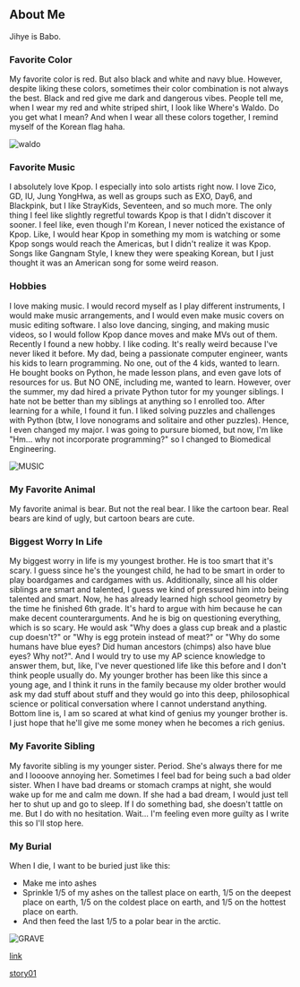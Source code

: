 ## About Me

Jihye is Babo.

### Favorite Color

My favorite color is red. But also black and white and navy blue. However, despite liking these colors, sometimes their color combination is not always the best. Black and red give me dark and dangerous vibes. People tell me, when I wear my red and white striped shirt, I look like Where's Waldo. Do you get what I mean? And when I wear all these colors together, I remind myself of the Korean flag haha. 

![waldo](https://assets.b9.com.br/wp-content/uploads/2018/03/Wally-Google.png)

### Favorite Music

I absolutely love Kpop. I especially into solo artists right now. I love Zico, GD, IU, Jung YongHwa, as well as groups such as EXO, Day6, and Blackpink, but I like StrayKids, Seventeen, and so much more. The only thing I feel like slightly regretful towards Kpop is that I didn't discover it sooner. I feel like, even though I'm Korean, I never noticed the existance of Kpop. Like, I would hear Kpop in something my mom is watching or some Kpop songs would reach the Americas, but I didn't realize it was Kpop. Songs like Gangnam Style, I knew they were speaking Korean, but I just thought it was an American song for some weird reason. 

### Hobbies

I love making music. I would record myself as I play different instruments, I would make music arrangements, and I would even make music covers on music editing software. I also love dancing, singing, and making music videos, so I would follow Kpop dance moves and make MVs out of them. Recently I found a new hobby. I like coding. It's really weird because I've never liked it before. My dad, being a passionate computer engineer, wants his kids to learn programming. No one, out of the 4 kids, wanted to learn. He bought books on Python, he made lesson plans, and even gave lots of resources for us. But NO ONE, including me, wanted to learn. However, over the summer, my dad hired a private Python tutor for my younger siblings. I hate not be better than my siblings at anything so I enrolled too. After learning for a while, I found it fun. I liked solving puzzles and challenges with Python (btw, I love nonograms and solitaire and other puzzles). Hence, I even changed my major. I was going to pursure biomed, but now, I'm like "Hm... why not incorporate programming?" so I changed to Biomedical Engineering. 

![MUSIC](https://www.mural-wallpaper.com/wp-content/uploads/2019/06/A-M25.jpeg)

### My Favorite Animal

My favorite animal is bear. But not the real bear. I like the cartoon bear. Real bears are kind of ugly, but cartoon bears are cute. 

### Biggest Worry In Life

My biggest worry in life is my youngest brother. He is too smart that it's scary. I guess since he's the youngest child, he had to be smart in order to play boardgames and cardgames with us. Additionally, since all his older siblings are smart and talented, I guess we kind of pressured him into being talented and smart. Now, he has already learned high school geometry by the time he finished 6th grade. It's hard to argue with him because he can make decent counterarguments. And he is big on questioning everything, which is so scary. He would ask "Why does a glass cup break and a plastic cup doesn't?" or "Why is egg protein instead of meat?" or "Why do some humans have blue eyes? Did human ancestors (chimps) also have blue eyes? Why not?". And I would try to use my AP science knowledge to answer them, but, like, I've never questioned life like this before and I don't think people usually do. My younger brother has been like this since a young age, and I think it runs in the family because my older brother would ask my dad stuff about stuff and they would go into this deep, philosophical science or political conversation where I cannot understand anything. Bottom line is, I am so scared at what kind of genius my younger brother is. I just hope that he'll give me some money when he becomes a rich genius. 

### My Favorite Sibling

My favorite sibling is my younger sister. Period. She's always there for me and I loooove annoying her. Sometimes I feel bad for being such a bad older sister. When I have bad dreams or stomach cramps at night, she would wake up for me and calm me down. If she had a bad dream, I would just tell her to shut up and go to sleep. If I do something bad, she doesn't tattle on me. But I do with no hesitation. Wait... I'm feeling even more guilty as I write this so I'll stop here. 

### My Burial 

When I die, I want to be buried just like this: 
- Make me into ashes
- Sprinkle 1/5 of my ashes on the tallest place on earth, 1/5 on the deepest place on earth, 1/5 on the coldest place on earth, and 1/5 on the hottest place on earth. 
- And then feed the last 1/5 to a polar bear in the arctic. 

![GRAVE](https://fc02.deviantart.net/fs70/i/2012/267/9/2/rose_emerging_from_grave_by_hmanuk-d5fqm9y.jpg)

[link](jlee92603.github.io/question/)

[story01](/story01/)
